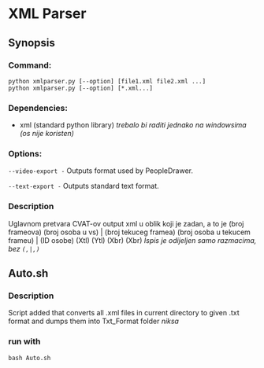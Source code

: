 # XML Parser

## Synopsis
### Command:
    python xmlparser.py [--option] [file1.xml file2.xml ...]
    python xmlparser.py [--option] [*.xml...]  
### Dependencies:
* xml (standard python library)
_trebalo bi raditi jednako na windowsima (os nije koristen)_
### Options:
`--video-export -` Outputs format used by PeopleDrawer.

`--text-export -` Outputs standard text format.

### Description
Uglavnom pretvara CVAT-ov output xml u oblik koji je zadan, a to je
(broj frameova) (broj osoba u vs) | (broj tekuceg framea) (broj osoba u tekucem frameu) | (ID osobe) (Xtl) (Ytl) (Xbr) (Xbr)
_Ispis je odijeljen samo razmacima, bez `(,|,)`_

## Auto.sh
### Description
Script added that converts all .xml files in current directory to given .txt format and dumps them into Txt_Format folder
_niksa_
### run with
`bash Auto.sh`
